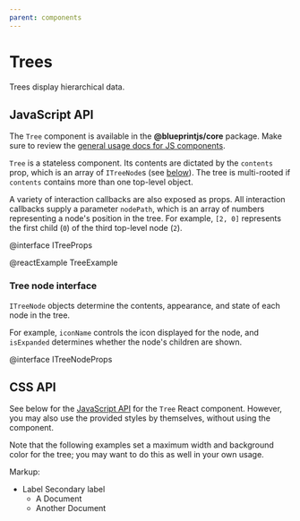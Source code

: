 ```yaml
---
parent: components
---
```


# Trees

Trees display hierarchical data.

## JavaScript API

The `Tree` component is available in the __@blueprintjs/core__ package.
Make sure to review the [general usage docs for JS components](#components.usage).

`Tree` is a stateless component. Its contents are dictated by the `contents` prop, which is an array
of `ITreeNode`s (see [below](#components.tree.js.treenode)). The tree is multi-rooted if `contents`
contains more than one top-level object.

A variety of interaction callbacks are also exposed as props. All interaction callbacks supply a
parameter `nodePath`, which is an array of numbers representing a node's position in the tree. For
example, `[2, 0]` represents the first child (`0`) of the third top-level node (`2`).

@interface ITreeProps

@reactExample TreeExample

### Tree node interface

`ITreeNode` objects determine the contents, appearance, and state of each node in the tree.

For example, `iconName` controls the icon displayed for the node, and `isExpanded` determines
whether the node's children are shown.

@interface ITreeNodeProps

## CSS API

See below for the [JavaScript API](#components.tree.js) for the `Tree` React component. However, you
may also use the provided styles by themselves, without using the component.

<div class="pt-callout pt-intent-primary pt-icon-info-sign">
Note that the following examples set a maximum width and background color for the tree;
you may want to do this as well in your own usage.
</div>

Markup:
<div class="pt-tree pt-elevation-0">
<ul class="pt-tree-node-list pt-tree-root">
<li class="pt-tree-node pt-tree-node-expanded">
<div class="pt-tree-node-content">
<span class="pt-tree-node-caret pt-tree-node-caret-open pt-icon-standard"></span>
<span class="pt-tree-node-icon pt-icon-standard pt-icon-folder-close"></span>
<span class="pt-tree-node-label">Label</span>
<span class="pt-tree-node-secondary-label">Secondary label</span>
</div>
<ul class="pt-tree-node-list">
<li class="pt-tree-node">
<div class="pt-tree-node-content">
<span class="pt-tree-node-caret-none pt-icon-standard"></span>
<span class="pt-tree-node-icon pt-icon-standard pt-icon-document"></span>
<span class="pt-tree-node-label">A Document</span>
</div>
</li>
<li class="pt-tree-node">
<div class="pt-tree-node-content">
<span class="pt-tree-node-caret-none pt-icon-standard"></span>
<span class="pt-tree-node-icon pt-icon-standard pt-icon-document"></span>
<span class="pt-tree-node-label">Another Document</span>
</div>
</li>
</ul>
</li>
</ul>
</div>

